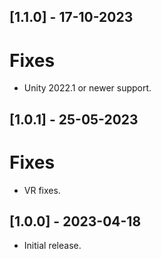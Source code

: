 ## [1.1.0] - 17-10-2023

# Fixes
- Unity 2022.1 or newer support.

## [1.0.1] - 25-05-2023

# Fixes
- VR fixes.

## [1.0.0] - 2023-04-18

- Initial release.
